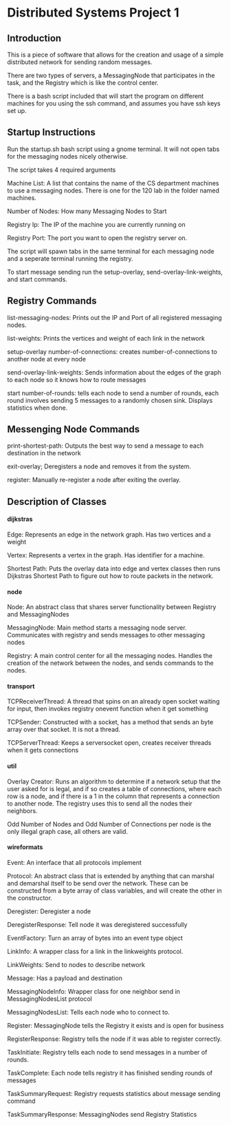 # Distributed Systems Project 1 #

## Introduction ##
This is a piece of software that allows for the creation and usage of a simple distributed network for sending random messages. 

There are two types of servers, a MessagingNode that participates in the task, and the Registry which is like the control center.

There is a bash script included that will start the program on different machines for you using the ssh command, and assumes you have ssh keys set up.

## Startup Instructions ##
Run the startup.sh bash script using a gnome terminal. It will not open tabs for the messaging nodes nicely otherwise.

The script takes 4 required arguments

Machine List: A list that contains the name of the CS department machines to use a messaging nodes. There is one for the 120 lab in the folder named machines.

Number of Nodes: How many Messaging Nodes to Start

Registry Ip: The IP of the machine you are currently running on

Registry Port: The port you want to open the registry server on.

The script will spawn tabs in the same terminal for each messaging node and a seperate terminal running the registry.

To start message sending run the setup-overlay, send-overlay-link-weights, and start commands.

## Registry Commands ##

list-messaging-nodes: Prints out the IP and Port of all registered messaging nodes.

list-weights: Prints the vertices and weight of each link in the network

setup-overlay number-of-connections: creates number-of-connections to another node at every node

send-overlay-link-weights: Sends information about the edges of the graph to each node so it knows how to route messages

start number-of-rounds: tells each node to send a number of rounds, each round involves sending 5 messages to a randomly chosen sink. Displays statistics when done.

## Messenging Node Commands ##

print-shortest-path: Outputs the best way to send a message to each destination in the network

exit-overlay; Deregisters a node and removes it from the system.

register: Manually re-register a node after exiting the overlay.

## Description of Classes ##

#### dijkstras ###

Edge: Represents an edge in the network graph. Has two vertices and a weight

Vertex: Represents a vertex in the graph. Has identifier for a machine.

Shortest Path: Puts the overlay data into edge and vertex classes then runs Dijkstras Shortest Path to figure out how to route packets in the network.

#### node ###

Node: An abstract class that shares server functionality between Registry and MessagingNodes

MessagingNode: Main method starts a messaging node server. Communicates with registry and sends messages to other messaging nodes

Registry: A main control center for all the messaging nodes. Handles the creation of the network between the nodes, and sends commands to the nodes.

#### transport ###

TCPReceiverThread: A thread that spins on an already open socket waiting for input, then invokes registry onevent function when it get something

TCPSender: Constructed with a socket, has a method that sends an byte array over that socket. It is not a thread.

TCPServerThread: Keeps a serversocket open, creates receiver threads when it gets connections

#### util ###

Overlay Creator: Runs an algorithm to determine if a network setup that the user asked for is legal, and if so creates a table of connections, where each row is a node, and if there is a 1 in the column that represents a connection to another node. The registry uses this to send all the nodes their neighbors.

Odd Number of Nodes and Odd Number of Connections per node is the only illegal graph case, all others are valid. 

#### wireformats ###

Event: An interface that all protocols implement

Protocol: An abstract class that is extended by anything that can marshal and demarshal itself to be send over the network.
These can be constructed from a byte array of class variables, and will create the other in the constructor.

Deregister: Deregister a node

DeregisterResponse: Tell node it was deregistered successfully

EventFactory: Turn an array of bytes into an event type object

LinkInfo: A wrapper class for a link in the linkweights protocol.

LinkWeights: Send to nodes to describe network

Message: Has a payload and destination

MessagingNodeInfo: Wrapper class for one neighbor send in MessagingNodesList protocol

MessagingNodesList: Tells each node who to connect to.

Register: MessagingNode tells the Registry it exists and is open for business

RegisterResponse: Registry tells the node if it was able to register correctly.

TaskInitiate: Registry tells each node to send messages in a number of rounds.

TaskComplete: Each node tells registry it has finished sending rounds of messages

TaskSummaryRequest: Registry requests statistics about message sending command

TaskSummaryResponse: MessagingNodes send Registry Statistics


